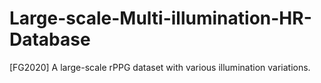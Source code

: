 # Large-scale-Multi-illumination-HR-Database
[FG2020] A large-scale rPPG dataset with various illumination variations.
